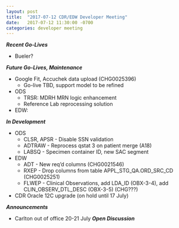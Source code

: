 ```yaml
---
layout: post
title:  "2017-07-12 CDR/EDW Developer Meeting"
date:   2017-07-12 11:30:00 -0700
categories: developer meeting
---
```

**_Recent Go-Lives_**
- Bueler?

**_Future Go-Lives, Maintenance_**
* Google Fit, Accuchek data upload (CHG0025396)
	* Go-live TBD, support model to be refined
* ODS
	* TRSR: MDRH MRN logic enhancement 
	* Reference Lab reprocessing solution
*  EDW:


**_In Development_**
* ODS
	*  CLSR, APSR - Disable SSN validation 
	* ADTRAW - Reprocess qstat 3 on patient merge (A18)
	* LABSQ - Specimen container ID, new SAC segment
* EDW
	* ADT -  New req’d columns (CHG0021546)
	* RXEP - Drop columns from table APPL_STG_QA.ORD_SRC_CD (CHG0025251)
	* FLWEP - Clinical Observations, add LDA_ID (OBX-3-4), add CLIN_OBSERV_DTL_DESC (OBX-3-5) (CHG???)
* CDR Oracle 12C upgrade (on hold until 17 July)


**_Announcements_**
* Carlton out of office 20-21 July
**_Open Discussion_**
